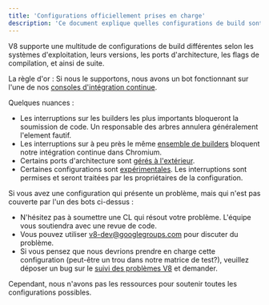 ```yaml
---
title: 'Configurations officiellement prises en charge'
description: 'Ce document explique quelles configurations de build sont maintenues par l'équipe V8.'
---
```

V8 supporte une multitude de configurations de build différentes selon les systèmes d'exploitation, leurs versions, les ports d'architecture, les flags de compilation, et ainsi de suite.

La règle d'or : Si nous le supportons, nous avons un bot fonctionnant sur l'une de nos [consoles d'intégration continue](https://ci.chromium.org/p/v8/g/main/console).

Quelques nuances :

- Les interruptions sur les builders les plus importants bloqueront la soumission de code. Un responsable des arbres annulera généralement l'element fautif.
- Les interruptions sur à peu près le même [ensemble de builders](https://chromium.googlesource.com/infra/infra/+/main/infra/services/lkgr_finder/config/v8_cfg.pyl) bloquent notre intégration continue dans Chromium.
- Certains ports d'architecture sont [gérés à l'extérieur](/docs/ports).
- Certaines configurations sont [expérimentales](https://ci.chromium.org/p/v8/g/experiments/console). Les interruptions sont permises et seront traitées par les propriétaires de la configuration.

Si vous avez une configuration qui présente un problème, mais qui n'est pas couverte par l'un des bots ci-dessus :

- N'hésitez pas à soumettre une CL qui résout votre problème. L'équipe vous soutiendra avec une revue de code.
- Vous pouvez utiliser [v8-dev@googlegroups.com](mailto:v8-dev@googlegroups.com) pour discuter du problème.
- Si vous pensez que nous devrions prendre en charge cette configuration (peut-être un trou dans notre matrice de test?), veuillez déposer un bug sur le [suivi des problèmes V8](https://bugs.chromium.org/p/v8/issues/entry) et demander.

Cependant, nous n'avons pas les ressources pour soutenir toutes les configurations possibles.
